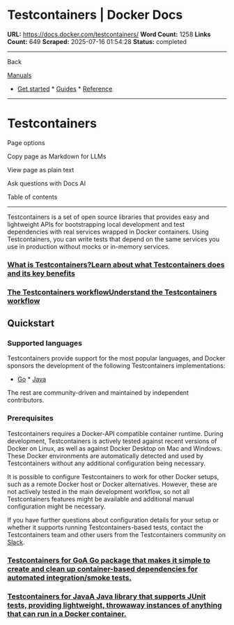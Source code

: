 # Testcontainers | Docker Docs

**URL:** https://docs.docker.com/testcontainers/
**Word Count:** 1258
**Links Count:** 649
**Scraped:** 2025-07-16 01:54:28
**Status:** completed

---

Back

[Manuals](https://docs.docker.com/manuals/)

  * [Get started](https://docs.docker.com/get-started/)   * [Guides](https://docs.docker.com/guides/)   * [Reference](https://docs.docker.com/reference/)

* * *

# Testcontainers

Page options

Copy page as Markdown for LLMs

View page as plain text

Ask questions with Docs AI

Table of contents

* * *

Testcontainers is a set of open source libraries that provides easy and lightweight APIs for bootstrapping local development and test dependencies with real services wrapped in Docker containers. Using Testcontainers, you can write tests that depend on the same services you use in production without mocks or in-memory services.

### [What is Testcontainers?Learn about what Testcontainers does and its key benefits](https://testcontainers.com/getting-started/#what-is-testcontainers)

### [The Testcontainers workflowUnderstand the Testcontainers workflow](https://testcontainers.com/getting-started/#testcontainers-workflow)

## Quickstart

### Supported languages

Testcontainers provide support for the most popular languages, and Docker sponsors the development of the following Testcontainers implementations:

  * [Go](https://golang.testcontainers.org/quickstart/)   * [Java](https://java.testcontainers.org/quickstart/junit_5_quickstart/)

The rest are community-driven and maintained by independent contributors.

### Prerequisites

Testcontainers requires a Docker-API compatible container runtime. During development, Testcontainers is actively tested against recent versions of Docker on Linux, as well as against Docker Desktop on Mac and Windows. These Docker environments are automatically detected and used by Testcontainers without any additional configuration being necessary.

It is possible to configure Testcontainers to work for other Docker setups, such as a remote Docker host or Docker alternatives. However, these are not actively tested in the main development workflow, so not all Testcontainers features might be available and additional manual configuration might be necessary.

If you have further questions about configuration details for your setup or whether it supports running Testcontainers-based tests, contact the Testcontainers team and other users from the Testcontainers community on [Slack](https://slack.testcontainers.org/).

### [Testcontainers for GoA Go package that makes it simple to create and clean up container-based dependencies for automated integration/smoke tests.](https://golang.testcontainers.org/quickstart/)

### [Testcontainers for JavaA Java library that supports JUnit tests, providing lightweight, throwaway instances of anything that can run in a Docker container.](https://java.testcontainers.org/)